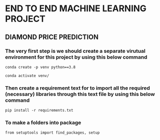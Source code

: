 # END TO END MACHINE LEARNING PROJECT

## DIAMOND PRICE PREDICTION

### The very first step is we should create a separate virutual environment for this project by using this below command

```
conda create -p venv python==3.8

conda activate venv/
```

### Then create a requirement text for to import all the required (necessary) libraries through this text file by using this below command

```
pip install -r requirements.txt
```

### To make a folders into package

```
from setuptools import find_packages, setup
```

